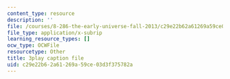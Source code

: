 ```yaml
---
content_type: resource
description: ''
file: /courses/8-286-the-early-universe-fall-2013/c29e22b62a61269a59ce03d3f375782a_ARuzDX55Xnk.srt
file_type: application/x-subrip
learning_resource_types: []
ocw_type: OCWFile
resourcetype: Other
title: 3play caption file
uid: c29e22b6-2a61-269a-59ce-03d3f375782a
---
```


